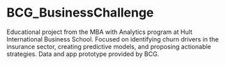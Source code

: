 # BCG_BusinessChallenge
Educational project from the MBA with Analytics program at Hult International Business School. Focused on identifying churn drivers in the insurance sector, creating predictive models, and proposing actionable strategies. Data and app prototype provided by BCG.
